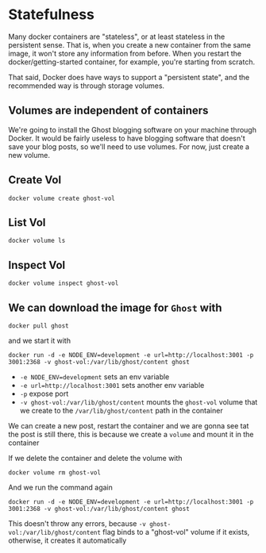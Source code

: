 # Statefulness

Many docker containers are "stateless", or at least stateless in the persistent sense. That is, when you create a new container from the same image, it won't store any information from before. When you restart the docker/getting-started container, for example, you're starting from scratch.

That said, Docker does have ways to support a "persistent state", and the recommended way is through storage volumes.

## Volumes are independent of containers

We're going to install the Ghost blogging software on your machine through Docker. It would be fairly useless to have blogging software that doesn't save your blog posts, so we'll need to use volumes. For now, just create a new volume.

## Create Vol

`docker volume create ghost-vol`

## List Vol

`docker volume ls`

## Inspect Vol

`docker volume inspect ghost-vol`

## We can download the image for `Ghost` with

`docker pull ghost`

and we start it with

`docker run -d -e NODE_ENV=development -e url=http://localhost:3001 -p 3001:2368 -v ghost-vol:/var/lib/ghost/content ghost`

- `-e NODE_ENV=development` sets an env variable
- `-e url=http://localhost:3001` sets another env variable
- `-p` expose port
- `-v ghost-vol:/var/lib/ghost/content` mounts the `ghost-vol` volume that we create to the `/var/lib/ghost/content` path in the container

We can create a new post, restart the container and we are gonna see tat the post is still there, this is because we create a `volume` and mount it in the container

If we delete the container and delete the volume with

`docker volume rm ghost-vol`

And we run the command again

`docker run -d -e NODE_ENV=development -e url=http://localhost:3001 -p 3001:2368 -v ghost-vol:/var/lib/ghost/content ghost`

This doesn't throw any errors, because `-v ghost-vol:/var/lib/ghost/content` flag binds to a "ghost-vol" volume if it exists, otherwise, it creates it automatically
